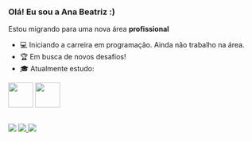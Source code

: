### Olá! Eu sou a Ana Beatriz :)

Estou migrando para uma nova área **profissional**
- 💻 Iniciando a carreira em programação. Ainda não trabalho na área.
- 🏆 Em busca de novos desafios!
- 🎓 Atualmente estudo:
<div style"display: inline">
<img width='50' height='50' src="https://cdn.jsdelivr.net/gh/devicons/devicon/icons/c/c-line.svg" />
<img width='50' height='50' src="https://cdn.jsdelivr.net/gh/devicons/devicon/icons/csharp/csharp-line.svg" />
</div>

##
</div>
<a href="https://instagram.com/babugiabia" target="_blank"><img src="https://img.shields.io/badge/-Instagram-%23E4405F?style=for-the-badge&logo=instagram&logoColor=white" target="_blank"></a>
<a href="mailto:biababugia@gmail.com"><img src="https://img.shields.io/badge/-Gmail-%23333?style=for-the-badge&logo=gmail&logoColor=white" target="_blank">
</a>
<a href="https://www.linkedin.com/in/ana-beatriz-babugia/" target="-blank"><img src="https://img.shields.io/badge/linkedin-%230077B5.svg?style=for-the-badge&logo=linkedin&logoColor=white" target="_blank">
</a>


